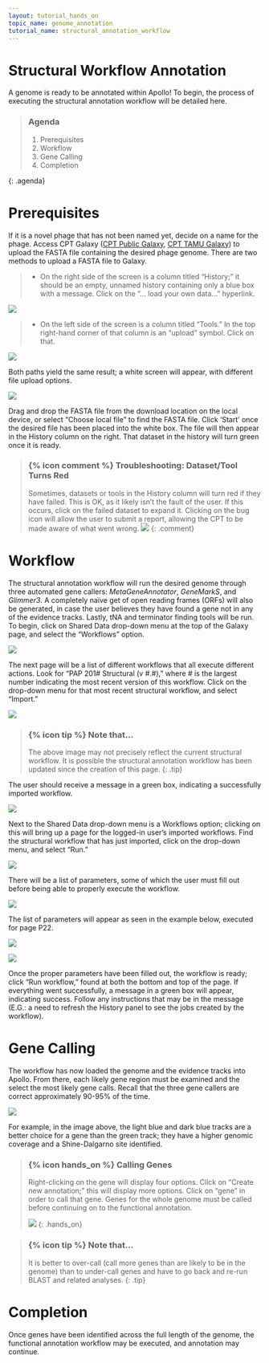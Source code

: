 ```yaml
---
layout: tutorial_hands_on
topic_name: genome_annotation
tutorial_name: structural_annotation_workflow
---
```


# Structural Workflow Annotation

A genome is ready to be annotated within Apollo! To begin, the process of executing the structural annotation workflow will be detailed here.

> ### Agenda
>
> 1. Prerequisites
> 2. Workflow
> 3. Gene Calling
> 4. Completion
>
{: .agenda}

# Prerequisites 

<!-- BICH464 prerequisites discuss downloading the FASTA file from the Student Genomes Google Drive folder. -->

If it is a novel phage that has not been named yet, decide on a name for the phage. Access CPT Galaxy ([CPT Public Galaxy](https://cpt.tamu.edu/galaxy-pub), [CPT TAMU Galaxy](https://cpt.tamu.edu/galaxy)) to upload the FASTA file containing the desired phage genome. There are two methods to upload a FASTA file to Galaxy.
> * On the right side of the screen is a column titled “History;” it should be an empty, unnamed history containing only a blue box with a message. Click on the “… load your own data…” hyperlink.

![](../../images/structural-annotation-workflow-screenshots/1_new_history_option.png)

> * On the left side of the screen is a column titled “Tools.” In the top right-hand corner of that column is an “upload” symbol. Click on that.

![](../../images/structural-annotation-workflow-screenshots/0_upload_file.png)

Both paths yield the same result; a white screen will appear, with different file upload options. 

![](../../images/structural-annotation-workflow-screenshots/8_drag_n_drop_fasta_file.png)

Drag and drop the FASTA file from the download location on the local device, or select “Choose local file” to find the FASTA file. Click ‘Start’ once the desired file has been placed into the white box. The file will then appear in the History column on the right. That dataset in the history will turn green once it is ready.

> ### {% icon comment %} Troubleshooting: Dataset/Tool Turns Red
> Sometimes, datasets or tools in the History column will turn red if they have failed. This is OK, as it likely isn’t the fault of the user. If this occurs, click on the failed dataset to expand it. Clicking on the bug icon will allow the user to submit a report, allowing the CPT to be made aware of what went wrong.
> ![](../../images/structural-annotation-workflow-screenshots/9_report_bug.png)
{: .comment}


# Workflow

The structural annotation workflow will run the desired genome through three automated gene callers: *MetaGeneAnnotator*, *GeneMarkS*, and *Glimmer3*. A completely naïve get of open reading frames (ORFs) will also be generated, in case the user believes they have found a gene not in any of the evidence tracks. Lastly, tNA and terminator finding tools will be run. To begin, click on Shared Data drop-down menu at the top of the Galaxy page, and select the “Workflows” option.

![](../../images/structural-annotation-workflow-screenshots/2_find_workflow.png)

The next page will be a list of different workflows that all execute different actions. Look for “PAP 201# Structural (v #.#),” where # is the largest number indicating the most recent version of this workflow. Click on the drop-down menu for that most recent structural workflow, and select “Import.”

![](../../images/structural-annotation-workflow-screenshots/3_import_workflow.png)

> ### {% icon tip %} Note that…
> The above image may not precisely reflect the current structural workflow. It is possible the structural annotation workflow has been updated since the creation of this page.
{: .tip}

The user should receive a message in a green box, indicating a successfully imported workflow.

![](../../images/structural-annotation-workflow-screenshots/4_successfully_imported_workflow.png)

Next to the Shared Data drop-down menu is a Workflows option; clicking on this will bring up a page for the logged-in user’s imported workflows. Find the structural workflow that has just imported, click on the drop-down menu, and select “Run.”

![](../../images/structural-annotation-workflow-screenshots/5_imported_workflows.png)

There will be a list of parameters, some of which the user must fill out before being able to properly execute the workflow.

![](../../images/structural-annotation-workflow-screenshots/10_workflow_parameters_table.png)

The list of parameters will appear as seen in the example below, executed for page P22.

![](../../images/structural-annotation-workflow-screenshots/6_workflow_parameters_top.png)

![](../../images/structural-annotation-workflow-screenshots/7_workflow_parameters_bottom.png)

Once the proper parameters have been filled out, the workflow is ready; click “Run workflow,” found at both the bottom and top of the page. If everything went successfully, a message in a green box will appear, indicating success. Follow any instructions that may be in the message (E.G.: a need to refresh the History panel to see the jobs created by the workflow).

# Gene Calling

The workflow has now loaded the genome and the evidence tracks into Apollo. From there, each likely gene region must be examined and the select the most likely gene calls. Recall that the three gene callers are correct approximately 90-95% of the time.

![](../../images/structural-annotation-workflow-screenshots/11_gene_callers.png)

For example, in the image above, the light blue and dark blue tracks are a better choice for a gene than the green track; they have a higher genomic coverage and a Shine-Dalgarno site identified.

> ### {% icon hands_on %} Calling Genes
>Right-clicking on the gene will display four options. Click on “Create new annotation;” this will display more options. Click on “gene” in order to call that gene. Genes for the whole genome must be called before continuing on to the functional annotation.
>
>![](../../images/structural-annotation-workflow-screenshots/12_create_gene.png)
{: .hands_on}

> ### {% icon tip %} Note that…
> It is better to over-call (call more genes than are likely to be in the genome) than to under-call genes and have to go back and re-run BLAST and related analyses.
{: .tip}

# Completion

Once genes have been identified across the full length of the genome, the functional annotation workflow may be executed, and annotation may continue.

<!-- LINK FUNCTIONAL ANNOTATION WORKFLOW INFORMATION UPON COMPLETION. -->
